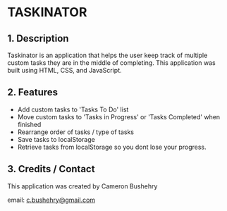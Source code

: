 # TASKINATOR

## 1. Description
Taskinator is an application that helps the user keep track of multiple custom tasks they are in the middle of completing. This application was built using HTML, CSS, and JavaScript. 

## 2. Features
 * Add custom tasks to 'Tasks To Do' list
 * Move custom tasks to 'Tasks in Progress' or 'Tasks Completed' when finished
 * Rearrange order of tasks / type of tasks
 * Save tasks to localStorage
 * Retrieve tasks from localStorage so you dont lose your progress.

## 3. Credits / Contact
This application was created by Cameron Bushehry

email: c.bushehry@gmail.com